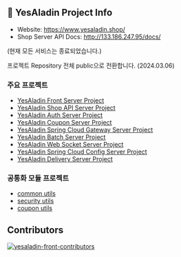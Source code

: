 ## 📌 YesAladin Project Info
- Website: https://www.yesaladin.shop/
- Shop Server API Docs: http://133.186.247.95/docs/

(현재 모든 서비스는 종료되었습니다.)

프로젝트 Repository 전체 public으로 전환합니다. (2024.03.06)

### 주요 프로젝트
- [YesAladin Front Server Project](https://github.com/NHN-YesAladin/yesaladin_front)
- [YesAladin Shop API Server Project](https://github.com/NHN-YesAladin/yesaladin_shop)
- [YesAladin Auth Server Project](https://github.com/NHN-YesAladin/yesaladin_auth)
- [YesAladin Coupon Server Project](https://github.com/NHN-YesAladin/yesaladin_coupon)
- [YesAladin Spring Cloud Gateway Server Project](https://github.com/NHN-YesAladin/yesaladin_gateway)
- [YesAladin Batch Server Project](https://github.com/NHN-YesAladin/yesaladin_batch)
- [YesAladin Web Socket Server Project](https://github.com/NHN-YesAladin/yesaladin_socket)
- [YesAladin Spring Cloud Config Server Project](https://github.com/NHN-YesAladin/yesaladin_config)
- [YesAladin Delivery Server Project](https://github.com/NHN-YesAladin/yesaladin_delivery)

### 공통화 모듈 프로젝트
- [common utils](https://github.com/NHN-YesAladin/yesaladin_common_utils)
- [security utils](https://github.com/NHN-YesAladin/yesaladin_security_utils)
- [coupon utils](https://github.com/NHN-YesAladin/yesaladin_coupon_utils)

## Contributors

<a href="https://github.com/NHN-YesAladin/yesaladin_shop/graphs/contributors">
  <img src="https://contrib.rocks/image?repo=NHN-YesAladin/yesaladin_front" alt="yesaladin-front-contributors" />
</a>
